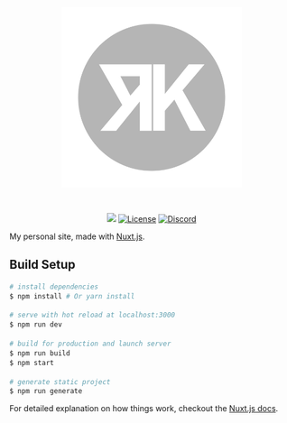<p align="center"><img align="center" style="width:320px" src="static/uploads/readme-logo.svg"/></p><br/>
<p align="center">
  <a href="https://travis-ci.com/robwkirby/rkirby.co.uk"><img src="https://travis-ci.com/robwkirby/rkirby.co.uk.svg?branch=master" ></a>
  <a href="https://forthebadge.com"><img src="https://forthebadge.com/images/badges/made-with-vue.svg" alt="License"></a>
  <a href="https://forthebadge.com"><img src="https://forthebadge.com/images/badges/no-ragrets.svg" alt="Discord"></a>
 </p>

My personal site, made with [Nuxt.js](https://nuxtjs.org/).

## Build Setup

``` bash
# install dependencies
$ npm install # Or yarn install

# serve with hot reload at localhost:3000
$ npm run dev

# build for production and launch server
$ npm run build
$ npm start

# generate static project
$ npm run generate
```

For detailed explanation on how things work, checkout the [Nuxt.js docs](https://github.com/nuxt/nuxt.js).
